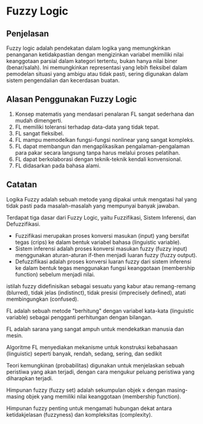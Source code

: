 # Fuzzy Logic
## Penjelasan
Fuzzy logic adalah pendekatan dalam logika yang memungkinkan penanganan ketidakpastian dengan mengizinkan variabel memiliki nilai keanggotaan parsial dalam kategori tertentu, bukan hanya nilai biner (benar/salah). Ini memungkinkan representasi yang lebih fleksibel dalam pemodelan situasi yang ambigu atau tidak pasti, sering digunakan dalam sistem pengendalian dan kecerdasan buatan.

## Alasan Penggunakan Fuzzy Logic
1. Konsep matematis yang mendasari penalaran FL sangat sederhana dan mudah dimengerti.
2. FL memiliki toleransi terhadap data-data yang tidak tepat.
3. FL sangat fleksibel.
4. FL mampu memodelkan fungsi-fungsi nonlinear yang sangat kompleks.
5. FL dapat membangun dan mengaplikasikan pengalaman-pengalaman para pakar secara langsung tanpa harus melalui proses pelatihan.
6. FL dapat berkolaborasi dengan teknik-teknik kendali konvensional.
7. FL didasarkan pada bahasa alami.


## Catatan
Logika Fuzzy adalah sebuah metode yang dipakai untuk mengatasi hal yang tidak pasti pada masalah-masalah yang mempunyai banyak jawaban.

Terdapat tiga dasar dari Fuzzy Logic, yaitu Fuzzifikasi, Sistem Inferensi, dan Defuzzifikasi. 
- Fuzzifikasi merupakan proses konversi masukan (input) yang bersifat tegas (crips) ke dalam bentuk variabel bahasa (linguistic variable). 
- Sistem inferensi adalah proses konversi masukan fuzzy (fuzzy input) menggunakan aturan-aturan if-then menjadi luaran fuzzy (fuzzy output). 
- Defuzzifikasi adalah proses konversi luaran fuzzy dari sistem inferensi ke dalam bentuk tegas menggunakan fungsi keanggotaan (membership function) sebelum menjadi nilai.

istilah fuzzy didefinisikan sebagai sesuatu yang kabur atau remang-remang (blurred), tidak jelas (indistinct), tidak presisi (imprecisely defined), atati membingungkan (confused).

FL adalah sebuah metode "berhitung" dengan variabel kata-kata (linguistic variable) sebagai pengganti perhitungan dengan bilangan.

FL adalah sarana yang sangat ampuh untuk mendekatkan manusia dan mesin.

Algoritme FL menyediakan mekanisme untuk konstruksi kebahasaan (linguistic) seperti banyak, rendah, sedang, sering, dan sedikit

Teori kemungkinan (probabilitas) digunakan untuk menjelaskan sebuah peristiwa yang akan terjadi, dengan cara mengukur peluang peristiwa yang diharapkan terjadi.

Himpunan fuzzy (fuzzy set) adalah sekumpulan objek x dengan masing-masing objek yang memiliki nilai keanggotaan (membership function).

Himpunan fuzzy penting untuk mengamati hubungan dekat antara ketidakjelasan (fuzzyness) dan kompleksitas (complexity).